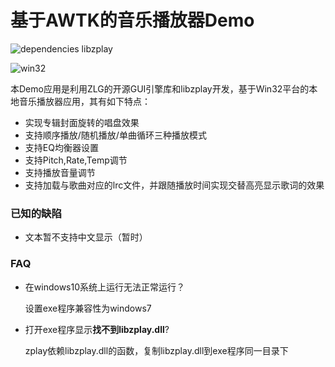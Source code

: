 # 基于AWTK的音乐播放器Demo

![dependencies libzplay](https://img.shields.io/badge/dependencies-libzplay-green.svg)

![win32](https://img.shields.io/badge/platform-win32-green.svg)

本Demo应用是利用ZLG的开源GUI引擎库和libzplay开发，基于Win32平台的本地音乐播放器应用，其有如下特点：

+ 实现专辑封面旋转的唱盘效果
+ 支持顺序播放/随机播放/单曲循环三种播放模式
+ 支持EQ均衡器设置
+ 支持Pitch,Rate,Temp调节
+ 支持播放音量调节
+ 支持加载与歌曲对应的lrc文件，并跟随播放时间实现交替高亮显示歌词的效果

### 已知的缺陷

+ 文本暂不支持中文显示（暂时）

### FAQ

+ 在windows10系统上运行无法正常运行？

  设置exe程序兼容性为windows7

+ 打开exe程序显示**找不到libzplay.dll**?

  zplay依赖libzplay.dll的函数，复制libzplay.dll到exe程序同一目录下

